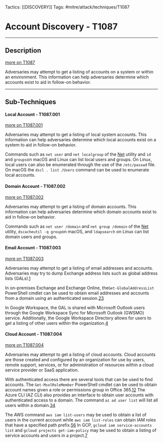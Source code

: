 Tactics: [[DISCOVERY]]
Tags: #mitre/attack/techniques/T1087  

# Account Discovery - T1087
---
## Description
[more on T1087](https://attack.mitre.org/techniques/T1087)

Adversaries may attempt to get a listing of accounts on a system or within an environment. This information can help adversaries determine which accounts exist to aid in follow-on behavior.

---
## Sub-Techniques

#### Local Account - T1087.001
[more on T1087.001](https://attack.mitre.org/techniques/T1087/001)

Adversaries may attempt to get a listing of local system accounts. This information can help adversaries determine which local accounts exist on a system to aid in follow-on behavior.

Commands such as `net user` and `net localgroup` of the [Net](https://attack.mitre.org/software/S0039) utility and `id` and `groups`on macOS and Linux can list local users and groups. On Linux, local users can also be enumerated through the use of the `/etc/passwd` file. On macOS the `dscl . list /Users` command can be used to enumerate local accounts.

#### Domain Account - T1087.002
[more on T1087.002](https://attack.mitre.org/techniques/T1087/002)

Adversaries may attempt to get a listing of domain accounts. This information can help adversaries determine which domain accounts exist to aid in follow-on behavior.

Commands such as `net user /domain` and `net group /domain` of the [Net](https://attack.mitre.org/software/S0039) utility, `dscacheutil -q group`on macOS, and `ldapsearch` on Linux can list domain users and groups.

#### Email Account - T1087.003
[more on T1087.003](https://attack.mitre.org/techniques/T1087/003)

Adversaries may attempt to get a listing of email addresses and accounts. Adversaries may try to dump Exchange address lists such as global address lists (GALs).[1](https://docs.microsoft.com/en-us/exchange/email-addresses-and-address-books/address-lists/address-lists?view=exchserver-2019)

In on-premises Exchange and Exchange Online, the`Get-GlobalAddressList` PowerShell cmdlet can be used to obtain email addresses and accounts from a domain using an authenticated session.[2](https://docs.microsoft.com/en-us/powershell/module/exchange/email-addresses-and-address-books/get-globaladdresslist)[3](https://www.blackhillsinfosec.com/attacking-exchange-with-mailsniper/)

In Google Workspace, the GAL is shared with Microsoft Outlook users through the Google Workspace Sync for Microsoft Outlook (GWSMO) service. Additionally, the Google Workspace Directory allows for users to get a listing of other users within the organization.[4](https://support.google.com/a/answer/166870?hl=en)

#### Cloud Account - T1087.004
[more on T1087.004](https://attack.mitre.org/techniques/T1087/004)

Adversaries may attempt to get a listing of cloud accounts. Cloud accounts are those created and configured by an organization for use by users, remote support, services, or for administration of resources within a cloud service provider or SaaS application.

With authenticated access there are several tools that can be used to find accounts. The `Get-MsolRoleMember` PowerShell cmdlet can be used to obtain account names given a role or permissions group in Office 365.[1](https://docs.microsoft.com/en-us/powershell/module/msonline/get-msolrolemember?view=azureadps-1.0)[2](https://github.com/True-Demon/raindance) The Azure CLI (AZ CLI) also provides an interface to obtain user accounts with authenticated access to a domain. The command `az ad user list` will list all users within a domain.[3](https://docs.microsoft.com/en-us/cli/azure/ad/user?view=azure-cli-latest)[4](https://www.blackhillsinfosec.com/red-teaming-microsoft-part-1-active-directory-leaks-via-azure/)

The AWS command `aws iam list-users` may be used to obtain a list of users in the current account while `aws iam list-roles` can obtain IAM roles that have a specified path prefix.[5](https://docs.aws.amazon.com/cli/latest/reference/iam/list-roles.html)[6](https://docs.aws.amazon.com/cli/latest/reference/iam/list-users.html) In GCP, `gcloud iam service-accounts list` and `gcloud projects get-iam-policy` may be used to obtain a listing of service accounts and users in a project.[7](https://cloud.google.com/sdk/gcloud/reference/iam/service-accounts/list)


